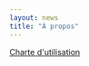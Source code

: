 ```yaml
---
layout: news
title: "À propos"
---
```


[Charte d'utilisation](media/Charte%20d’utilisation%20du%20portail%20ATLAAS.pdf)